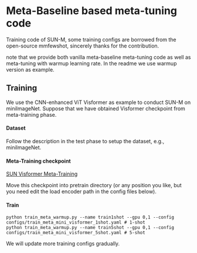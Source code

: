 # Meta-Baseline based meta-tuning code
Training code of SUN-M, some training configs are borrowed from the open-source mmfewshot, sincerely thanks for the contribution.

note that we provide both vanilla meta-baseline meta-tuning code as well as meta-tuning with warmup learning rate. In the readme we use warmup version as example. 

## Training
We use the CNN-enhanced ViT Visformer as example to conduct SUN-M on miniImageNet. Suppose that we have obtained Visformer checkpoint from meta-training phase.

#### Dataset
Follow the description in the test phase to setup the dataset, e.g., miniImageNet.

#### Meta-Training checkpoint

[SUN Visformer Meta-Training](https://drive.google.com/drive/folders/1qrsq2BzQlc3_gj8Of_k5zss6OSUGX6AR?usp=sharing)

Move this checkpoint into pretrain directory (or any position you like, but you need edit the load encoder path in the config files below).

#### Train
```shell
python train_meta_warmup.py --name train1shot --gpu 0,1 --config configs/train_meta_mini_visformer_1shot.yaml # 1-shot
python train_meta_warmup.py --name train5shot --gpu 0,1 --config configs/train_meta_mini_visformer_5shot.yaml # 5-shot
```

We will update more training configs gradually. 
